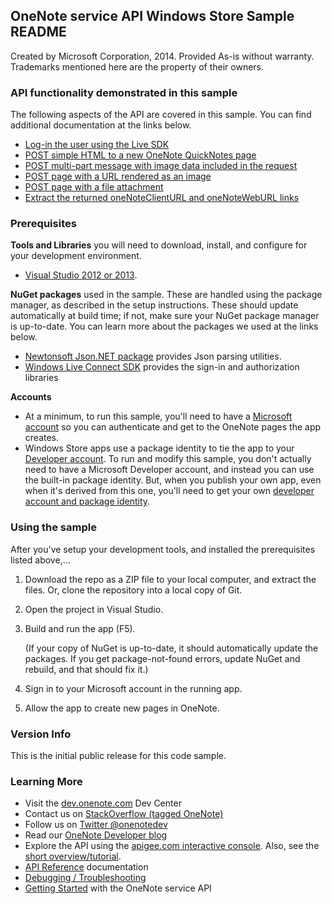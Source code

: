 
## OneNote service API Windows Store Sample README

Created by Microsoft Corporation, 2014. Provided As-is without warranty. Trademarks mentioned here are the property of their owners.

### API functionality demonstrated in this sample

The following aspects of the API are covered in this sample. You can 
find additional documentation at the links below.

* [Log-in the user using the Live SDK](http://msdn.microsoft.com/EN-US/library/office/dn575435.aspx)
* [POST simple HTML to a new OneNote QuickNotes page](http://msdn.microsoft.com/EN-US/library/office/dn575428.aspx)
* [POST multi-part message with image data included in the request](http://msdn.microsoft.com/EN-US/library/office/dn575432.aspx)
* [POST page with a URL rendered as an image](http://msdn.microsoft.com/EN-US/library/office/dn575431.aspx)
* [POST page with a file attachment](http://msdn.microsoft.com/en-us/library/office/dn575436.aspx)
* [Extract the returned oneNoteClientURL and oneNoteWebURL links](http://msdn.microsoft.com/EN-US/library/office/dn575433.aspx)

### Prerequisites

**Tools and Libraries** you will need to download, install, and configure for your development environment. 

* [Visual Studio 2012 or 2013](http://www.visualstudio.com/en-us/downloads). 

**NuGet packages** used in the sample. These are handled using the package 
manager, as described in the setup instructions. These should update 
automatically at build time; if not, make sure your NuGet package manager 
is up-to-date. You can learn more about the packages we used at the links below.

* [Newtonsoft Json.NET package](http://newtonsoft.com/) provides Json parsing utilities.
* [Windows Live Connect SDK](https://github.com/liveservices/LiveSDK-for-Windows) provides the sign-in and authorization libraries

  
**Accounts**

* At a minimum, to run this sample, you'll need to have a 
[Microsoft account](https://signup.live.com/signup.aspx) 
so you can authenticate and get to the OneNote pages the app creates.
* Windows Store apps use a package identity to tie the app to your
[Developer account](http://msdn.microsoft.com/windows/apps/br211386). 
To run and modify this sample, you don't actually 
need to have a Microsoft Developer account, and instead 
you can use the built-in package identity. But, when you publish your own app,
even when it's derived from this one, you'll need to get your own [developer account
and package identity](http://msdnstage.redmond.corp.microsoft.com/EN-US/library/office/dn575426.aspx).

### Using the sample

After you've setup your development tools, and installed the prerequisites listed above,...

1. Download the repo as a ZIP file to your local computer, and extract the files. Or, clone the repository into a local copy of Git.
2. Open the project in Visual Studio.
3. Build and run the app (F5).

   (If your copy of NuGet is up-to-date, it should automatically 
update the packages. If you get package-not-found errors, update NuGet and rebuild, and that 
should fix it.)

4. Sign in to your Microsoft account in the running app.
5. Allow the app to create new pages in OneNote.

### Version Info

This is the initial public release for this code sample.
  
### Learning More

* Visit the [dev.onenote.com](http://dev.onenote.com) Dev Center
* Contact us on [StackOverflow (tagged OneNote)](http://go.microsoft.com/fwlink/?LinkID=390182)
* Follow us on [Twitter @onenotedev](http://www.twitter.com/onenotedev)
* Read our [OneNote Developer blog](http://go.microsoft.com/fwlink/?LinkID=390183)
* Explore the API using the [apigee.com interactive console](http://go.microsoft.com/fwlink/?LinkID=392871).
Also, see the [short overview/tutorial](http://go.microsoft.com/fwlink/?LinkID=390179). 
* [API Reference](http://msdn.microsoft.com/en-us/library/office/dn575437.aspx) documentation
* [Debugging / Troubleshooting](http://msdn.microsoft.com/EN-US/library/office/dn575430.aspx)
* [Getting Started](http://go.microsoft.com/fwlink/?LinkID=331026) with the OneNote service API

  
